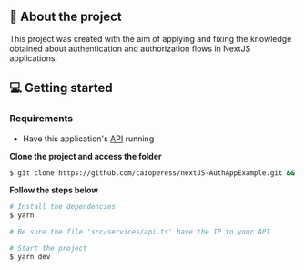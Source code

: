 ## 🔐 About the project
This project was created with the aim of applying and fixing the knowledge obtained about authentication and authorization flows in NextJS applications.

## 💻 Getting started

### Requirements

- Have this application's [API](https://github.com/rocketseat-education/ignite-reactjs-auth-backend) running

**Clone the project and access the folder**

```bash
$ git clone https://github.com/caioperess/nextJS-AuthAppExample.git && cd nextjs-authappexample
```

**Follow the steps below**

```bash
# Install the dependencies
$ yarn

# Be sure the file 'src/services/api.ts' have the IP to your API

# Start the project
$ yarn dev
```
